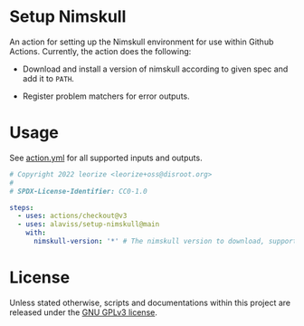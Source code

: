 <!--
Copyright 2022 leorize <leorize+oss@disroot.org>

SPDX-License-Identifier: GPL-3.0-only
-->

# Setup Nimskull

An action for setting up the Nimskull environment for use within Github Actions.
Currently, the action does the following:

- Download and install a version of nimskull according to given spec and add it
  to `PATH`.

- Register problem matchers for error outputs.

# Usage

See [action.yml](action.yml) for all supported inputs and outputs.

```yaml
# Copyright 2022 leorize <leorize+oss@disroot.org>
#
# SPDX-License-Identifier: CC0-1.0

steps:
  - uses: actions/checkout@v3
  - uses: alaviss/setup-nimskull@main
    with:
      nimskull-version: '*' # The nimskull version to download, supports semver specification
```

# License

Unless stated otherwise, scripts and documentations within this project are
released under the [GNU GPLv3 license](license.txt).
